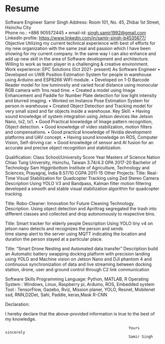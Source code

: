 # Resume
Software Engineer
Samir Singh
Address: Room 101, No. 45, Zhibai 1st Street, Hsinchu City                   
Phone no.: +886 905572445 • email-id:  singh.samir1992@gmail.com
LinkedIn profile: https://www.linkedin.com/in/samir-singh-b4535677/
Objective
Utilizing my current technical experience with best of efforts for my new organization with the same zeal and passion which I have been showing for my current company. In the same way I can also enhance and add up new skill in the area of Software development and architecture. Willing to work as team player in a challenging & creative environment.
Work experience:
EPC Solutions (0ct 2021- present)
As Software Engineer
•	Developed on UWB Position Estimation System for people in warehouse using Arduino and ESP8266 WIFI module.
•	Developed on 1-D Barcode Reader model for low luminosity and varied focal distance using monocular RGB camera with 1ms read time.
•	Created a model using Image Enhancement and Paddle for Number Plate detection for low light intensity and blurred imaging.
•	Worked on Instance Pose Estimation System for person in warehouse
•	Created Object Detection and Tracking model for very small sized and far objects inside a warehouse.
Key Skill:
•	Having sound knowledge of system integration using Jetson devices like Jetson Nano, tx2, tx1.
•	Good Practical knowledge of Image pattern recognition, Object detection.
•	Good knowledge of video stabilization, motion filters and compensations.
•	Good practical knowledge of Nvidia development platforms and UAV concept.
•	Having sound knowledge on ROS, Computer Vision, Self-driving car.
•	Good knowledge of sensor and AI fusion for an accurate and precise object recognition and stabilization.

Qualification:
Class	School/University	Score	Year
Masters of Science	Nation Chiao Tung University, Hsinchu, Taiwan	3.74/4.3 GPA	2017-20
Bachelor of Technology	Sam Higginbottom Institute of Agriculture, Technology and Sciences, Prayagraj, India	8.57/10 CGPA	2011-15
Other Projects:
Title: 	Real-Time Visual Stabilization for Quadcopter Tracking using Zed Stereo Camera
Description	Using YOLO V3 and Bandpass, Kalman filter motion filtering developed a smooth and stable visual stabilization algorithm for quadcopter tracking.

Title:		Robo-Cleaner: Innovation for Future Cleaning Technology.
Description.   Using object detection and Apriltrag segregated the trash into different classes and collected and drop autonomously to respective bins.

Title:  Smart tracker for elderly people
Description	Using YOLO tiny v4 on jetson nano detects and recognizes the person and sends    
time stamp alert to the server using MQTT indicating the location and duration
the person stayed at a particular place.

Title:	“Smart Drone Nesting and Automated data transfer”
Description	build an Automatic battery swapping docking platform with precision landing using YOLO and Machine vision on Jetson Nano and DJI phantom 4 and continuous synchronization of data and live streaming between docking station, drone, user and ground control through C2 link communication 

Software Skills
Programming Language:  Python, MATLAB, R
Operating System    :  Windows, Linux, Raspberry pi, Arduino, ROS, Embedded system
Tool                :   TensorFlow, Gazebo, Rviz, Mission planer, YOLO, Resnet, Mobilenet ssd, RNN,D2Det, Sahi, Paddle, keras,Mask R-CNN  

Declaration:

I hereby declare that the above-provided information is true to the best of my knowledge.

                                                            Yours sincerely                                                                                       
                                                            Samir Singh                                                                                              
